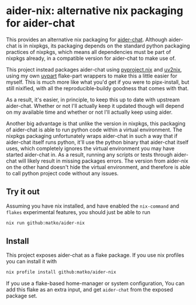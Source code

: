 # aider-nix: alternative nix packaging for aider-chat

This provides an alternative nix packaging for [aider-chat](https://aider.chat/). Although aider-chat is in nixpkgs, its packaging depends on the standard python packaging practices of nixpkgs, which means all dependencies must be part of nixpkgs already, in a compatible version for aider-chat to make use of.

This project instead packages aider-chat using [pyproject.nix](https://github.com/pyproject-nix/pyproject.nix) and [uv2nix](https://github.com/pyproject-nix/uv2nix), using my own [uvpart](https://github.com/matko/uvpart) flake-part wrappers to make this a little easier for myself. This is much more like what you'd get if you were to pipx-install, but still nixified, with all the reproducible-buildy goodness that comes with that.

As a result, it's easier, in principle, to keep this up to date with upstream aider-chat. Whether or not I'll actually keep it updated though will depend on my available time and whether or not I'll actually keep using aider.

Another big advantage is that unlike the version in nixpkgs, this packaging of aider-chat is able to run python code within a virtual environment. The nixpkgs packaging unfortunately wraps aider-chat in such a way that if aider-chat itself runs python, it'll use the python binary that aider-chat itself uses, which completely ignores the virtual environment you may have started aider-chat in. As a result, running any scripts or tests through aider-chat will likely result in missing packages errors. The version from aider-nix on the other hand doesn't hide the virtual environment, and therefore is able to call python project code without any issues.

## Try it out

Assuming you have nix installed, and have enabled the `nix-command` and `flakes` experimental features, you should just be able to run

```bash
nix run github:matko/aider-nix
```

## Install

This project exposes aider-chat as a flake package. If you use nix profiles you can install it with

```bash
nix profile install github:matko/aider-nix
```

If you use a flake-based home-manager or system configuration, You can add this flake as an extra input, and get `aider-chat` from the exposed package set.
